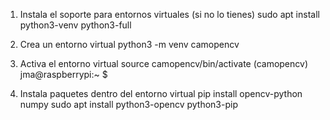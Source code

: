1. Instala el soporte para entornos virtuales (si no lo tienes)
sudo apt install python3-venv python3-full

2. Crea un entorno virtual
python3 -m venv camopencv


3. Activa el entorno virtual
source camopencv/bin/activate
(camopencv) jma@raspberrypi:~ $

4. Instala paquetes dentro del entorno virtual
pip install opencv-python numpy
sudo apt install python3-opencv python3-pip

